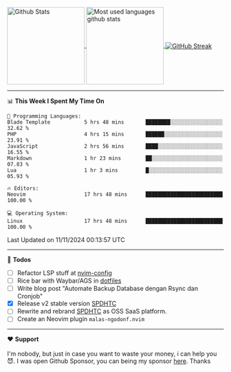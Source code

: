 <a href="https://github.com/anuraghazra/github-readme-stats">
  <img 
        height=180
        align="center" 
        src="https://github-readme-stats.vercel.app/api?username=rizkyilhampra&rank_icon=github&show_icons=true&theme=catppuccin_mocha&hide_border=true&include_all_commits=true&count_private=true&card_width=270" 
        alt="Github Stats" 
    />
</a>
<a href="https://github.com/anuraghazra/github-readme-stats">
  <img 
        height=180
        align="center" 
        src="https://github-readme-stats.vercel.app/api/top-langs/?username=rizkyilhampra&layout=compact&theme=catppuccin_mocha&hide_border=true&langs_count=8" 
        alt="Most used languages github stats" 
    />
</a>
<a href="https://git.io/streak-stats"><img src="https://streak-stats.demolab.com?user=rizkyilhampra&theme=catppuccin-mocha&hide_border=true" align="center" alt="GitHub Streak" /></a>

---

<!--START_SECTION:waka-->
📊 **This Week I Spent My Time On** 

```text
💬 Programming Languages: 
Blade Template           5 hrs 48 mins       ████████░░░░░░░░░░░░░░░░░   32.62 % 
PHP                      4 hrs 15 mins       ██████░░░░░░░░░░░░░░░░░░░   23.91 % 
JavaScript               2 hrs 56 mins       ████░░░░░░░░░░░░░░░░░░░░░   16.55 % 
Markdown                 1 hr 23 mins        ██░░░░░░░░░░░░░░░░░░░░░░░   07.83 % 
Lua                      1 hr 3 mins         █░░░░░░░░░░░░░░░░░░░░░░░░   05.93 % 

🔥 Editors: 
Neovim                   17 hrs 48 mins      █████████████████████████   100.00 % 

💻 Operating System: 
Linux                    17 hrs 48 mins      █████████████████████████   100.00 % 
```


 Last Updated on 11/11/2024 00:13:57 UTC
<!--END_SECTION:waka-->

---

📒 **Todos**
<br>
- [ ] Refactor LSP stuff at [nvim-config](https://github.com/rizkyilhampra/nvim-config)
- [ ] Rice bar with Waybar/AGS in [dotfiles](https://github.com/rizkyilhampra/dotfiles)
- [ ] Write blog post "Automate Backup Database dengan Rsync dan Cronjob"
- [x] Release v2 stable version [SPDHTC](https://github.com/rizkyilhampra/spdhtc)
- [ ] Rewrite and rebrand [SPDHTC](https://github.com/rizkyilhampra/spdhtc) as OSS SaaS platform.
- [ ] Create an Neovim plugin `malas-ngodonf.nvim`

---

♥️  **Support**
<br>
<br>
I'm nobody, but just in case you want to waste your money, i can help you 😈. I was open Github Sponsor, you can being my sponsor [here](https://github.com/sponsors/rizkyilhampra). Thanks
